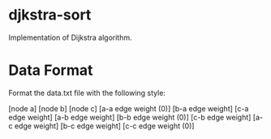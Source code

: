 # djkstra-sort

Implementation of Dijkstra algorithm.

# Data Format

Format the data.txt file with the following style:

[node a] [node b] [node c]
[a-a edge weight (0)] [b-a edge weight] [c-a edge weight]
[a-b edge weight] [b-b edge weight (0)] [c-b edge weight]
[a-c edge weight] [b-c edge weight] [c-c edge weight (0)]
